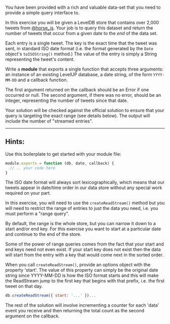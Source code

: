 You have been provided with a rich and valuable data-set that you
need to provide a simple query interface to.

In this exercise you will be given a LevelDB store that contains
over 2,000 tweets from [@horse_js](https://twitter.com/horse_js).
Your job is to query this dataset and return the number of tweets
that occur from a given date to the _end_ of the data set.

Each entry is a single tweet. The key is the exact time that the
tweet was sent, in standard ISO date format (i.e. the format
generated by the `Date` object's `toISOString()` method.) The value
of the entry is simply a String representing the tweet's content.

Write a **module** that exports a single function that
accepts three arguments: an instance of an existing LevelUP database,
a date string, of the form `YYYY-MM-DD` and a callback function.

The first argument returned on the callback should be an Error if one
occurred or null. The second argument, if there was no error, should
be an integer, representing the number of tweets since that date.

Your solution will be checked against the official solution to ensure
that your query is targeting the exact range (see details below).
The output will include the number of "streamed entries".

---

## Hints:

Use this boilerplate to get started with your module file:

```javascript
module.exports = function (db, date, callback) {
  // .. your code here
}
```

The ISO date format will always sort lexicographically, which means
that our tweets appear in date/time order in our data store without
any special work required on your part.

In this exercise, you will need to use the `createReadStream()`
method but you will need to restrict the range of entries to just the
data you need, i.e. you must perform a "range query".

By default, the range is the whole store, but you can narrow it down
to a start and/or end key. For this exercise you want to start at
a particular date and continue to the end of the store.

Some of the power of range queries comes from the fact that your
start and end keys need not even exist. If your start key does not
exist then the data will start from the entry with a key that
would come next in the sorted order.

When you call `createReadStream()`, provide an options object with
the property 'start'. The value of this property can simply be the
original date string since YYYY-MM-DD is how the ISO format starts
and this will make the ReadStream jump to the first key that begins
with that prefix, i.e. the first tweet on that day.

```javascript
db.createReadStream({ start: '...' })...
```

The rest of the solution will involve incrementing a counter for each
'data' event you receive and then returning the total count as the
second argument on the callback.
